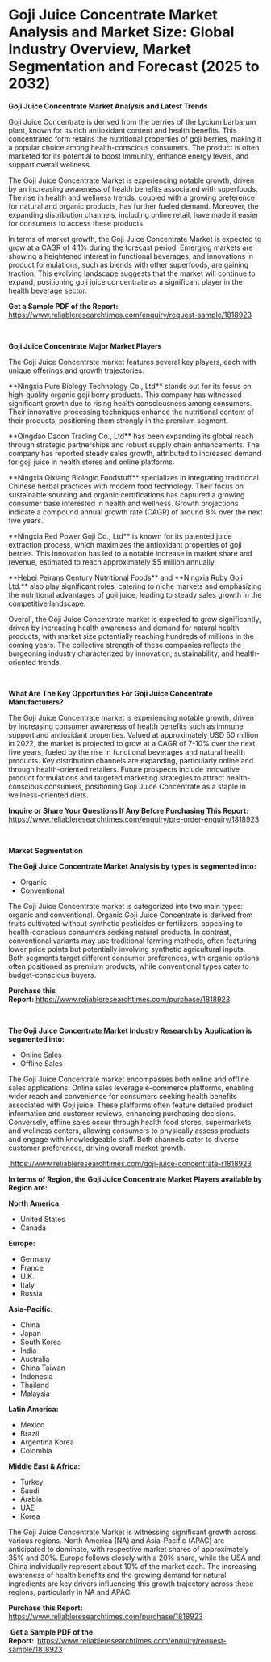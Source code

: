 <p><h1>Goji Juice Concentrate Market Analysis and Market Size: Global Industry Overview, Market Segmentation and Forecast (2025 to 2032)</h1></p><p><strong>Goji Juice Concentrate Market Analysis and Latest Trends</strong></p>
<p><p>Goji Juice Concentrate is derived from the berries of the Lycium barbarum plant, known for its rich antioxidant content and health benefits. This concentrated form retains the nutritional properties of goji berries, making it a popular choice among health-conscious consumers. The product is often marketed for its potential to boost immunity, enhance energy levels, and support overall wellness.</p><p>The Goji Juice Concentrate Market is experiencing notable growth, driven by an increasing awareness of health benefits associated with superfoods. The rise in health and wellness trends, coupled with a growing preference for natural and organic products, has further fueled demand. Moreover, the expanding distribution channels, including online retail, have made it easier for consumers to access these products.</p><p>In terms of market growth, the Goji Juice Concentrate Market is expected to grow at a CAGR of 4.1% during the forecast period. Emerging markets are showing a heightened interest in functional beverages, and innovations in product formulations, such as blends with other superfoods, are gaining traction. This evolving landscape suggests that the market will continue to expand, positioning goji juice concentrate as a significant player in the health beverage sector.</p></p>
<p><strong>Get a Sample PDF of the Report:&nbsp;</strong> <a href="https://www.reliableresearchtimes.com/enquiry/request-sample/1818923?utm_campaign=3106&utm_medium=2&utm_source=Github&utm_content=ia&utm_term=16042025&utm_id=goji-juice-concentrate">https://www.reliableresearchtimes.com/enquiry/request-sample/1818923</a></p>
<p>&nbsp;</p>
<p><strong>Goji Juice Concentrate Major Market Players</strong></p>
<p><p>The Goji Juice Concentrate market features several key players, each with unique offerings and growth trajectories. </p><p>**Ningxia Pure Biology Technology Co., Ltd** stands out for its focus on high-quality organic goji berry products. This company has witnessed significant growth due to rising health consciousness among consumers. Their innovative processing techniques enhance the nutritional content of their products, positioning them strongly in the premium segment. </p><p>**Qingdao Dacon Trading Co., Ltd** has been expanding its global reach through strategic partnerships and robust supply chain enhancements. The company has reported steady sales growth, attributed to increased demand for goji juice in health stores and online platforms.</p><p>**Ningxia Qixiang Biologic Foodstuff** specializes in integrating traditional Chinese herbal practices with modern food technology. Their focus on sustainable sourcing and organic certifications has captured a growing consumer base interested in health and wellness. Growth projections indicate a compound annual growth rate (CAGR) of around 8% over the next five years.</p><p>**Ningxia Red Power Goji Co., Ltd** is known for its patented juice extraction process, which maximizes the antioxidant properties of goji berries. This innovation has led to a notable increase in market share and revenue, estimated to reach approximately $5 million annually.</p><p>**Hebei Peirans Century Nutritional Foods** and **Ningxia Ruby Goji Ltd.** also play significant roles, catering to niche markets and emphasizing the nutritional advantages of goji juice, leading to steady sales growth in the competitive landscape.</p><p>Overall, the Goji Juice Concentrate market is expected to grow significantly, driven by increasing health awareness and demand for natural health products, with market size potentially reaching hundreds of millions in the coming years. The collective strength of these companies reflects the burgeoning industry characterized by innovation, sustainability, and health-oriented trends.</p></p>
<p>&nbsp;</p>
<p><strong>What Are The Key Opportunities For Goji Juice Concentrate Manufacturers?</strong></p>
<p><p>The Goji Juice Concentrate market is experiencing notable growth, driven by increasing consumer awareness of health benefits such as immune support and antioxidant properties. Valued at approximately USD 50 million in 2022, the market is projected to grow at a CAGR of 7-10% over the next five years, fueled by the rise in functional beverages and natural health products. Key distribution channels are expanding, particularly online and through health-oriented retailers. Future prospects include innovative product formulations and targeted marketing strategies to attract health-conscious consumers, positioning Goji Juice Concentrate as a staple in wellness-oriented diets.</p></p>
<p><strong>Inquire or Share Your Questions If Any Before Purchasing This Report:</strong> <a href="https://www.reliableresearchtimes.com/enquiry/pre-order-enquiry/1818923?utm_campaign=3106&utm_medium=2&utm_source=Github&utm_content=ia&utm_term=16042025&utm_id=goji-juice-concentrate">https://www.reliableresearchtimes.com/enquiry/pre-order-enquiry/1818923</a></p>
<p>&nbsp;</p>
<p><strong>Market Segmentation</strong></p>
<p><strong>The Goji Juice Concentrate Market Analysis by types is segmented into:</strong></p>
<p><ul><li>Organic</li><li>Conventional</li></ul></p>
<p><p>The Goji Juice Concentrate market is categorized into two main types: organic and conventional. Organic Goji Juice Concentrate is derived from fruits cultivated without synthetic pesticides or fertilizers, appealing to health-conscious consumers seeking natural products. In contrast, conventional variants may use traditional farming methods, often featuring lower price points but potentially involving synthetic agricultural inputs. Both segments target different consumer preferences, with organic options often positioned as premium products, while conventional types cater to budget-conscious buyers.</p></p>
<p><strong>Purchase this Report:&nbsp;</strong><a href="https://www.reliableresearchtimes.com/purchase/1818923?utm_campaign=3106&utm_medium=2&utm_source=Github&utm_content=ia&utm_term=16042025&utm_id=goji-juice-concentrate">https://www.reliableresearchtimes.com/purchase/1818923</a></p>
<p>&nbsp;</p>
<p><strong>The Goji Juice Concentrate Market Industry Research by Application is segmented into:</strong></p>
<p><ul><li>Online Sales</li><li>Offline Sales</li></ul></p>
<p><p>The Goji Juice Concentrate market encompasses both online and offline sales applications. Online sales leverage e-commerce platforms, enabling wider reach and convenience for consumers seeking health benefits associated with Goji juice. These platforms often feature detailed product information and customer reviews, enhancing purchasing decisions. Conversely, offline sales occur through health food stores, supermarkets, and wellness centers, allowing consumers to physically assess products and engage with knowledgeable staff. Both channels cater to diverse customer preferences, driving overall market growth.</p></p>
<p><a href="https://www.reliableresearchtimes.com/goji-juice-concentrate-r1818923?utm_campaign=3106&utm_medium=2&utm_source=Github&utm_content=ia&utm_term=16042025&utm_id=goji-juice-concentrate">&nbsp;https://www.reliableresearchtimes.com/goji-juice-concentrate-r1818923</a></p>
<p><strong>In terms of Region, the Goji Juice Concentrate Market Players available by Region are:</strong></p>
<p>
    <p> <strong> North America: </strong>
        <ul>
            <li>United States</li>
            <li>Canada</li>
        </ul>
        </p> 
    <p> <strong> Europe: </strong>
        <ul>
            <li>Germany</li>
            <li>France</li>
            <li>U.K.</li>
            <li>Italy</li>
            <li>Russia</li>
        </ul>
        </p> 
    <p> <strong> Asia-Pacific: </strong>
        <ul>
            <li>China</li>
            <li>Japan</li>
            <li>South Korea</li>
            <li>India</li>
            <li>Australia</li>
            <li>China Taiwan</li>
            <li>Indonesia</li>
            <li>Thailand</li>
            <li>Malaysia</li>
        </ul>
        </p> 
    <p> <strong> Latin America: </strong>
        <ul>
            <li>Mexico</li>
            <li>Brazil</li>
            <li>Argentina Korea</li>
            <li>Colombia</li>
        </ul>
        </p> 
    <p> <strong> Middle East & Africa: </strong>
        <ul>
            <li>Turkey</li>
            <li>Saudi</li>
            <li>Arabia</li>
            <li>UAE</li>
            <li>Korea</li>
        </ul>
    </p>
    </p>
<p><p>The Goji Juice Concentrate Market is witnessing significant growth across various regions. North America (NA) and Asia-Pacific (APAC) are anticipated to dominate, with respective market shares of approximately 35% and 30%. Europe follows closely with a 20% share, while the USA and China individually represent about 10% of the market each. The increasing awareness of health benefits and the growing demand for natural ingredients are key drivers influencing this growth trajectory across these regions, particularly in NA and APAC.</p></p>
<p><strong>Purchase this Report: </strong><a href="https://www.reliableresearchtimes.com/purchase/1818923?utm_campaign=3106&utm_medium=2&utm_source=Github&utm_content=ia&utm_term=16042025&utm_id=goji-juice-concentrate">https://www.reliableresearchtimes.com/purchase/1818923</a></p>
<p>&nbsp;<strong>Get a Sample PDF of the Report:&nbsp;&nbsp;</strong><a href="https://www.reliableresearchtimes.com/enquiry/request-sample/1818923?utm_campaign=3106&utm_medium=2&utm_source=Github&utm_content=ia&utm_term=16042025&utm_id=goji-juice-concentrate">https://www.reliableresearchtimes.com/enquiry/request-sample/1818923</a></p>
<p><strong></strong></p>
<p><p></p><p></p><p></p></p>